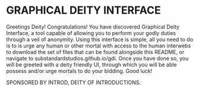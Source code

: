 # GRAPHICAL DEITY INTERFACE
Greetings Deity!
  Congratulations! You have discovered Graphical Deity Interface, a tool capable of allowing you to perform your godly duties through a veil of anonymity.
  Using this interface is simple, all you need to do is to is urge any human or other mortal with access to the human interwebs to download the set of files that can be found alongside this README, or navigate to substandardstudios.github.io/gdi.
  Once you have done so, you will be greeted with a deity friendly UI, through which you will be able possess and/or urge mortals to do your bidding. Good luck!
  
  SPONSORED BY INTROD, DEITY OF INTRODUCTIONS.
